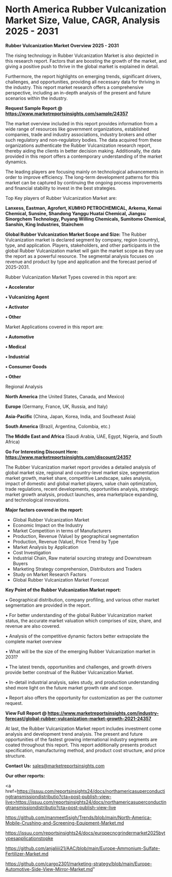 # North America Rubber Vulcanization Market Size, Value, CAGR, Analysis 2025 - 2031

<Strong> Rubber Vulcanization Market Overview 2025 - 2031</strong>

The rising technology in Rubber Vulcanization Market is also depicted in this research report. Factors that are boosting the growth of the market, and giving a positive push to thrive in the global market is explained in detail.

Furthermore, the report highlights on emerging trends, significant drivers, challenges, and opportunities, providing all necessary data for thriving in the industry. This report market research offers a comprehensive perspective, including an in-depth analysis of the present and future scenarios within the industry.

<strong>Request Sample Report @ <a href=https://www.marketreportsinsights.com/sample/24357>https://www.marketreportsinsights.com/sample/24357</a></strong>

The market overview included in this report provides information from a wide range of resources like government organizations, established companies, trade and industry associations, industry brokers and other such regulatory and non-regulatory bodies. The data acquired from these organizations authenticate the Rubber Vulcanization research report, thereby aiding the clients in better decision making. Additionally, the data provided in this report offers a contemporary understanding of the market dynamics.

The leading players are focusing mainly on technological advancements in order to improve efficiency. The long-term development patterns for this market can be captured by continuing the ongoing process improvements and financial stability to invest in the best strategies.

Top Key players of Rubber Vulcanization Market are:

<strong>Lanxess, Eastman, Agrofert, KUMHO PETROCHEMICAL, Arkema, Kemai Chemical, Sunsine, Shandong Yanggu Huatai Chemical, Jiangsu Sinorgchem Technology, Puyang Willing Chemicals, Sumitomo Chemical, Sanshin, King Industries, Stairchem</strong>

<strong><b>Global Rubber Vulcanization Market Scope and Size:</b></strong>
The Rubber Vulcanization market is declared segment by company, region (country), type, and application. Players, stakeholders, and other participants in the global Rubber Vulcanization market will gain the market scope as they use the report as a powerful resource. The segmental analysis focuses on revenue and product by type and application and the forecast period of 2025-2031.

Rubber Vulcanization Market Types covered in this report are:

<strong>• Accelerator

• Vulcanizing Agent

• Activator

• Other</strong>

Market Applications covered in this report are:

<strong>• Automotive

• Medical

• Industrial

• Consumer Goods

• Other</strong> 

Regional Analysis

<strong>North America</strong> (the United States, Canada, and Mexico)

<strong>Europe</strong> (Germany, France, UK, Russia, and Italy)

<strong>Asia-Pacific</strong> (China, Japan, Korea, India, and Southeast Asia)

<strong>South America</strong> (Brazil, Argentina, Colombia, etc.)

<strong>The Middle East and Africa</strong> (Saudi Arabia, UAE, Egypt, Nigeria, and South Africa)

<strong>Go For Interesting Discount Here: <a href=https://www.marketreportsinsights.com/discount/24357>https://www.marketreportsinsights.com/discount/24357</a></strong>

The Rubber Vulcanization market report provides a detailed analysis of global market size, regional and country-level market size, segmentation market growth, market share, competitive Landscape, sales analysis, impact of domestic and global market players, value chain optimization, trade regulations, recent developments, opportunities analysis, strategic market growth analysis, product launches, area marketplace expanding, and technological innovations.

<strong><b>Major factors covered in the report:</b></strong>
<ul>
  <li>Global Rubber Vulcanization Market </li>
  <li>Economic Impact on the Industry</li>
  <li>Market Competition in terms of Manufacturers</li>
  <li>Production, Revenue (Value) by geographical segmentation</li>
  <li>Production, Revenue (Value), Price Trend by Type</li>
  <li>Market Analysis by Application</li>
  <li>Cost Investigation</li>
  <li>Industrial Chain, Raw material sourcing strategy and Downstream Buyers</li>
  <li>Marketing Strategy comprehension, Distributors and Traders</li>
  <li>Study on Market Research Factors</li>
  <li>Global Rubber Vulcanization Market Forecast</li>
</ul>

<strong><b>Key Point of the Rubber Vulcanization Market report:</b></strong>

• Geographical distribution, company profiling, and various other market segmentation are provided in the report.

• For better understanding of the global Rubber Vulcanization market status, the accurate market valuation which comprises of size, share, and revenue are also covered.

• Analysis of the competitive dynamic factors better extrapolate the complete market overview

• What will be the size of the emerging Rubber Vulcanization market in 2031?

• The latest trends, opportunities and challenges, and growth drivers provide better construal of the Rubber Vulcanization Market.

• In-detail industrial analysis, sales study, and production understanding shed more light on the future market growth rate and scope.

• Report also offers the opportunity for customization as per the customer request.

<strong><b>View Full Report @ <a href=https://www.marketreportsinsights.com/industry-forecast/global-rubber-vulcanization-market-growth-2021-24357>https://www.marketreportsinsights.com/industry-forecast/global-rubber-vulcanization-market-growth-2021-24357</a></b></strong>


At last, the Rubber Vulcanization Market report includes investment come analysis and development trend analysis. The present and future opportunities of the fastest growing international industry segments are coated throughout this report. This report additionally presents product specification, manufacturing method, and product cost structure, and price structure.

<strong>Contact Us:</strong>
sales@marketreportsinsights.com

<strong>Our other reports:</strong>

<a href=https://issuu.com/reportsinsights24/docs/northamericasuperconductingtransmissiondistributio?cta=post-publish-view-live>https://issuu.com/reportsinsights24/docs/northamericasuperconductingtransmissiondistributio?cta=post-publish-view-live</a>

<a href=https://github.com/manmeet5sigh/Trends/blob/main/North-America-Mobile-Crushing-and-Screening-Equipment-Market.md>https://github.com/manmeet5sigh/Trends/blob/main/North-America-Mobile-Crushing-and-Screening-Equipment-Market.md</a>

<a href=https://issuu.com/reportsinsights24/docs/europecncgrindermarket2025bytypesapplicationstopke>https://issuu.com/reportsinsights24/docs/europecncgrindermarket2025bytypesapplicationstopke</a>

<a href=https://github.com/anjaliiii21/AAC/blob/main/Europe-Ammonium-Sulfate-Fertilizer-Market.md>https://github.com/anjaliiii21/AAC/blob/main/Europe-Ammonium-Sulfate-Fertilizer-Market.md</a>

<a href=https://github.com/cargo2301/marketing-strategy/blob/main/Europe-Automotive-Side-View-Mirror-Market.md>https://github.com/cargo2301/marketing-strategy/blob/main/Europe-Automotive-Side-View-Mirror-Market.md</a>"
